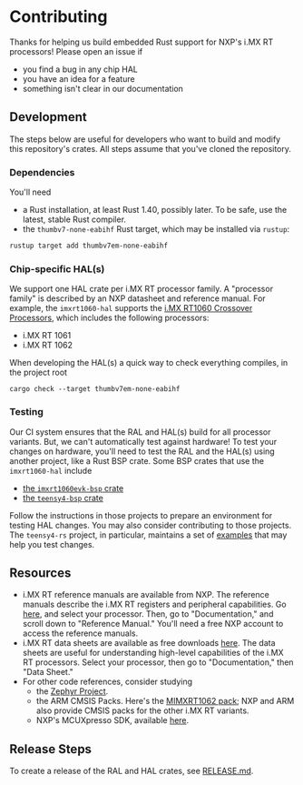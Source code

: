 # Contributing

Thanks for helping us build embedded Rust support for NXP's i.MX RT processors! Please open an issue if

- you find a bug in any chip HAL
- you have an idea for a feature
- something isn't clear in our documentation

## Development

The steps below are useful for developers who want to build and modify this repository's crates. All steps assume that you've cloned the repository.

### Dependencies

You'll need

- a Rust installation, at least Rust 1.40, possibly later. To be safe, use the latest, stable Rust compiler.
- the `thumbv7-none-eabihf` Rust target, which may be installed via `rustup`:

```bash
rustup target add thumbv7em-none-eabihf
```
### Chip-specific HAL(s)

We support one HAL crate per i.MX RT processor family. A "processor family" is described by an NXP datasheet and reference manual. For example, the `imxrt1060-hal` supports the [i.MX RT1060 Crossover Processors](https://www.nxp.com/docs/en/nxp/data-sheets/IMXRT1060CEC.pdf), which includes the following processors:

- i.MX RT 1061
- i.MX RT 1062

When developing the HAL(s) a quick way to check everything compiles, in the project root

```
cargo check --target thumbv7em-none-eabihf
```

### Testing

Our CI system ensures that the RAL and HAL(s) build for all processor variants. But, we can't automatically test against hardware! To test your changes on hardware, you'll need to test the RAL and the HAL(s) using another project, like a Rust BSP crate. Some BSP crates that use the `imxrt1060-hal` include

- [the `imxrt1060evk-bsp` crate](https://github.com/imxrt-rs/imxrt1060evk-bsp)
- [the `teensy4-bsp` crate](https://github.com/mciantyre/teensy4-rs)

Follow the instructions in those projects to prepare an environment for testing HAL changes. You may also consider contributing to those projects. The `teensy4-rs` project, in particular, maintains a set of [examples](https://github.com/mciantyre/teensy4-rs/tree/master/teensy4-examples/src) that may help you test changes.

## Resources

- i.MX RT reference manuals are available from NXP. The reference manuals describe the i.MX RT registers and peripheral capabilities. Go [here](https://www.nxp.com/products/processors-and-microcontrollers/arm-microcontrollers/i-mx-rt-crossover-mcus:IMX-RT-SERIES), and select your processor. Then, go to "Documentation," and scroll down to "Reference Manual." You'll need a free NXP account to access the reference manuals.
- i.MX RT data sheets are available as free downloads [here](https://www.nxp.com/products/processors-and-microcontrollers/arm-microcontrollers/i-mx-rt-crossover-mcus:IMX-RT-SERIES). The data sheets are useful for understanding high-level capabilities of the i.MX RT processors. Select your processor, then go to "Documentation," then "Data Sheet."
- For other code references, consider studying
  - the [Zephyr Project](https://www.zephyrproject.org/).
  - the ARM CMSIS Packs. Here's the [MIMXRT1062 pack](https://developer.arm.com/embedded/cmsis/cmsis-packs/devices/NXP/MIMXRT1062XXXXA); NXP and ARM also provide CMSIS packs for the other i.MX RT variants.
  - NXP's MCUXpresso SDK, available [here](https://www.nxp.com/design/software/development-software/mcuxpresso-software-and-tools/mcuxpresso-software-development-kit-sdk:MCUXpresso-SDK).

## Release Steps

To create a release of the RAL and HAL crates, see [RELEASE.md](docs/RELEASE.md).
